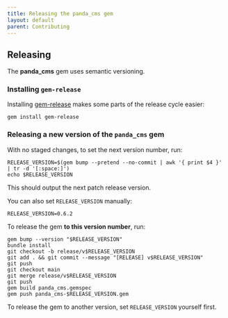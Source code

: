 ```yaml
---
title: Releasing the panda_cms gem
layout: default
parent: Contributing
---
```


## Releasing

The **panda_cms** gem uses semantic versioning.

### Installing `gem-release`

Installing [gem-release](https://github.com/svenfuchs/gem-release) makes some parts of the release cycle easier:

```
gem install gem-release
```

### Releasing a new version of the `panda_cms` gem

With no staged changes, to set the next version number, run:

```
RELEASE_VERSION=$(gem bump --pretend --no-commit | awk '{ print $4 }' | tr -d '[:space:]')
echo $RELEASE_VERSION
```

This should output the next patch release version.

You can also set `RELEASE_VERSION` manually:

```
RELEASE_VERSION=0.6.2
```

To release the gem **to this version number**, run:

```
gem bump --version "$RELEASE_VERSION"
bundle install
git checkout -b release/v$RELEASE_VERSION
git add . && git commit --message "[RELEASE] v$RELEASE_VERSION"
git push
git checkout main
git merge release/v$RELEASE_VERSION
git push
gem build panda_cms.gemspec
gem push panda_cms-$RELEASE_VERSION.gem
```

To release the gem to another version, set `RELEASE_VERSION` yourself first.
